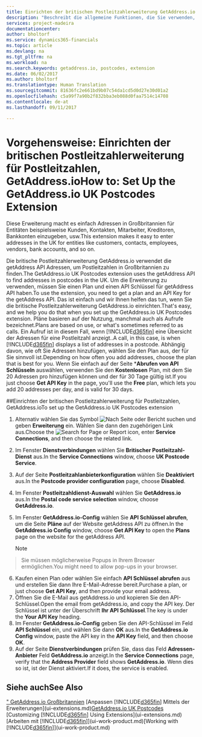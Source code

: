 ```yaml
---
title: Einrichten der britischen Postleitzahlerweiterung GetAddress.io| Microsoft Docs
description: "Beschreibt die allgemeine Funktionen, die Sie verwenden, um die Daten in den Finanzverhältnissen für Aktivitäten, wie Eingabe von Werten, Sortieren von Daten und Ändern von Ansichten auszuführen."
services: project-madeira
documentationcenter: 
author: bholtorf
ms.service: dynamics365-financials
ms.topic: article
ms.devlang: na
ms.tgt_pltfrm: na
ms.workload: na
ms.search.keywords: getaddress.io, postcodes, extension
ms.date: 06/02/2017
ms.author: bholtorf
ms.translationtype: Human Translation
ms.sourcegitcommit: 81636fc2e661bd9b07c54da1cd5d0d27e30d01a2
ms.openlocfilehash: c5a99f7a90b2f832bba3eb088d0faa7514c14708
ms.contentlocale: de-at
ms.lasthandoff: 09/11/2017

---
```

# <a name="how-to-set-up-the-getaddressio-uk-postcodes-extension"></a><span data-ttu-id="5173f-103">Vorgehensweise: Einrichten der britischen Postleitzahlerweiterung für Postleitzahlen, GetAddress.io</span><span class="sxs-lookup"><span data-stu-id="5173f-103">How to: Set Up the GetAddress.io UK Postcodes Extension</span></span>
<span data-ttu-id="5173f-104">Diese Erweiterung macht es einfach Adressen in Großbritannien für Entitäten beispielsweise Kunden, Kontakten, Mitarbeiter, Kreditoren, Bankkonten einzugeben, usw.</span><span class="sxs-lookup"><span data-stu-id="5173f-104">This extension makes it easy to enter addresses in the UK for entities like customers, contacts, employees, vendors, bank accounts, and so on.</span></span> 

<span data-ttu-id="5173f-105">Die britische Postleitzahlerweiterung GetAddress.io verwendet die getAddress API Adressen, um Postleitzahlen in Großbritannien zu finden.</span><span class="sxs-lookup"><span data-stu-id="5173f-105">The GetAddress.io UK Postcodes extension uses the getAddress API to find addresses in postcodes in the UK.</span></span> <span data-ttu-id="5173f-106">Um die Erweiterung zu verwenden, müssen Sie einen Plan und einen API Schlüssel für getAddress API haben.</span><span class="sxs-lookup"><span data-stu-id="5173f-106">To use the extension, you need to get a plan and an API Key for the getAddress API.</span></span> <span data-ttu-id="5173f-107">Das ist einfach und wir Ihnen helfen das tun, wenn Sie die britische Postleitzahlerweiterung GetAddress.io einrichten.</span><span class="sxs-lookup"><span data-stu-id="5173f-107">That's easy, and we help you do that when you set up the GetAddress.io UK Postcodes extension.</span></span> <span data-ttu-id="5173f-108">Pläne basieren auf der Nutzung, manchmal auch als Aufrufe bezeichnet.</span><span class="sxs-lookup"><span data-stu-id="5173f-108">Plans are based on use, or what's sometimes referred to as calls.</span></span> <span data-ttu-id="5173f-109">Ein Aufruf ist in diesem Fall, wenn [!INCLUDE[d365fin](includes/d365fin_md.md)] eine Übersicht der Adressen für eine Postleitzahl anzeigt..</span><span class="sxs-lookup"><span data-stu-id="5173f-109">A call, in this case, is when [!INCLUDE[d365fin](includes/d365fin_md.md)] displays a list of addresses in a postcode.</span></span> <span data-ttu-id="5173f-110">Abhängig davon, wie oft Sie Adressen hinzufügen, wählen Sie den Plan aus, der für Sie sinnvoll ist.</span><span class="sxs-lookup"><span data-stu-id="5173f-110">Depending on how often you add addresses, choose the plan that is best for you.</span></span> <span data-ttu-id="5173f-111">Wenn Sie einfach auf der Seite ***Abrufen von API Schlüsseln** auswählen, verwenden Sie den **Kostenlosen** Plan, mit dem Sie 20 Adressen pro hinzufügen können und der für 30  Tage gültig ist.</span><span class="sxs-lookup"><span data-stu-id="5173f-111">If you just choose **Get API Key** in the page, you'll use the **Free** plan, which lets you add 20 addresses per day, and is valid for 30 days.</span></span> 

##<a name="to-set-up-the-getaddressio-uk-postcodes-extension"></a><span data-ttu-id="5173f-112">Einrichten der  britischen Postleitzahlerweiterung für Postleitzahlen, GetAddress.io</span><span class="sxs-lookup"><span data-stu-id="5173f-112">To set up the GetAddress.io UK Postcodes extension</span></span> 
1. <span data-ttu-id="5173f-113">Alternativ wählen Sie das Symbol ![Nach Seite oder Bericht suchen](media/ui-search/search_small.png "Nach Seite oder Bericht suchen") und geben **Erweiterung** ein. Wählen Sie dann den zugehörigen Link aus.</span><span class="sxs-lookup"><span data-stu-id="5173f-113">Choose the ![Search for Page or Report](media/ui-search/search_small.png "Search for Page or Report icon") icon, enter **Service Connections**, and then choose the related link.</span></span>  
2. <span data-ttu-id="5173f-114">Im Fenster **Dienstverbindungen** wählen Sie **Britischer Postleitzahl-Dienst** aus.</span><span class="sxs-lookup"><span data-stu-id="5173f-114">In the **Service Connections** window, choose **UK Postcode Service**.</span></span>
3. <span data-ttu-id="5173f-115">Auf der Seite **Postleitzahlanbieterkonfiguration** wählen Sie **Deaktiviert** aus.</span><span class="sxs-lookup"><span data-stu-id="5173f-115">In the **Postcode provider configuration** page, choose **Disabled**.</span></span>
4. <span data-ttu-id="5173f-116">Im Fenster **Postleitzahldienst-Auswahl** wählen Sie **GetAddress.io** aus.</span><span class="sxs-lookup"><span data-stu-id="5173f-116">In the **Postal code service selection** window, choose **GetAddress.io**.</span></span>
5. <span data-ttu-id="5173f-117">Im Fenster **GetAddress.io-Config** wählen Sie **API Schlüssel abrufen**, um die Seite **Pläne** auf der Website getAddress API zu öffnen.</span><span class="sxs-lookup"><span data-stu-id="5173f-117">In the **GetAddress.io Config** window, choose **Get API Key** to open the **Plans** page on the website for the getAddress API.</span></span>  

    > [!NOTE]  
>   <span data-ttu-id="5173f-118">Sie müssen möglicherweise Popups in Ihrem Browser ermöglichen.</span><span class="sxs-lookup"><span data-stu-id="5173f-118">You might need to allow pop-ups in your browser.</span></span>
6. <span data-ttu-id="5173f-119">Kaufen einen Plan oder wählen Sie einfach **API Schlüssel abrufen** aus und erstellen Sie dann Ihre E-Mail-Adresse bereit.</span><span class="sxs-lookup"><span data-stu-id="5173f-119">Purchase a plan, or just choose **Get API Key**, and then provide your email address.</span></span>
7. <span data-ttu-id="5173f-120">Öffnen Sie die E-Mail aus getAddress.io und kopieren Sie den API-Schlüssel.</span><span class="sxs-lookup"><span data-stu-id="5173f-120">Open the email from getAddress.io, and copy the API key.</span></span> <span data-ttu-id="5173f-121">Der Schlüssel ist unter der Überschrift **Ihr API Schlüssel**.</span><span class="sxs-lookup"><span data-stu-id="5173f-121">The key is under the **Your API Key** heading.</span></span>
8. <span data-ttu-id="5173f-122">Im Fenster **GetAddress.io-Config** geben Sie den API-Schlüssel im Feld **API Schlüssel** ein, und wählen Sie dann **OK** aus.</span><span class="sxs-lookup"><span data-stu-id="5173f-122">In the **GetAddress.io Config** window, paste the API key in the **API Key** field, and then choose **OK**.</span></span>
9. <span data-ttu-id="5173f-123">Auf der Seite **Dienstverbindungen** prüfen Sie, dass das Feld **Adressen-Anbieter** Feld **GetAddress.io** anzeigt.</span><span class="sxs-lookup"><span data-stu-id="5173f-123">In the **Service Connections** page, verify that the **Address Provider** field shows **GetAddress.io**.</span></span> <span data-ttu-id="5173f-124">Wenn dies so ist, ist der Dienst aktiviert.</span><span class="sxs-lookup"><span data-stu-id="5173f-124">If it does, the service is enabled.</span></span>

## <a name="see-also"></a><span data-ttu-id="5173f-125">Siehe auch</span><span class="sxs-lookup"><span data-stu-id="5173f-125">See Also</span></span>
<span data-ttu-id="5173f-126">[" GetAddress.io Großbritannien](ui-extensions-getaddressio.md)
[Anpassen [!INCLUDE[d365fin](includes/d365fin_md.md)] Mittels der Erweiterungen](ui-extensions.md)</span><span class="sxs-lookup"><span data-stu-id="5173f-126">[GetAddress.io UK Postcodes](ui-extensions-getaddressio.md)
[Customizing [!INCLUDE[d365fin](includes/d365fin_md.md)] Using Extensions](ui-extensions.md)</span></span>  
<span data-ttu-id="5173f-127">[Arbeiten mit [!INCLUDE[d365fin](includes/d365fin_md.md)]](ui-work-product.md)</span><span class="sxs-lookup"><span data-stu-id="5173f-127">[Working with [!INCLUDE[d365fin](includes/d365fin_md.md)]](ui-work-product.md)</span></span>
